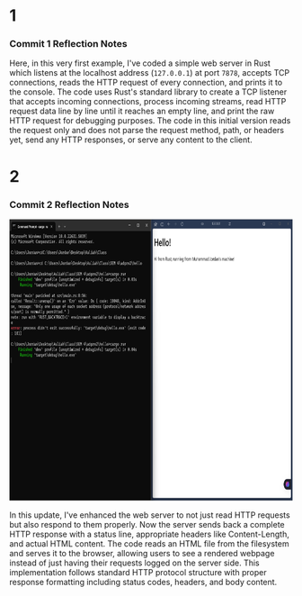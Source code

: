 
# 1
### Commit 1 Reflection Notes

Here, in this very first example, I've coded a simple web server in Rust which listens at the localhost address (`127.0.0.1`) at port `7878`, accepts TCP connections, reads the HTTP request of every connection, and prints it to the console. The code uses Rust's standard library to create a TCP listener that accepts incoming connections, process incoming streams, read HTTP request data line by line until it reaches an empty line, and print the raw HTTP request for debugging purposes. The code in this initial version reads the request only and does not parse the request method, path, or headers yet, send any HTTP responses, or serve any content to the client.




# 2
### Commit 2 Reflection Notes

<img src="asset/image/TEstimage.png " width="750" height="500" alt="View result tree">

In this update, I've enhanced the web server to not just read HTTP requests but also respond to them properly. Now the server sends back a complete HTTP response with a status line, appropriate headers like Content-Length, and actual HTML content. The code reads an HTML file from the filesystem and serves it to the browser, allowing users to see a rendered webpage instead of just having their requests logged on the server side. This implementation follows standard HTTP protocol structure with proper response formatting including status codes, headers, and body content.
